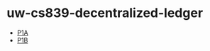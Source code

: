 # uw-cs839-decentralized-ledger

- [P1A](documentation/CS639%20-%20Project%201A.md)
- [P1B](documentation/CS639%20-%20Project%201B.md)
